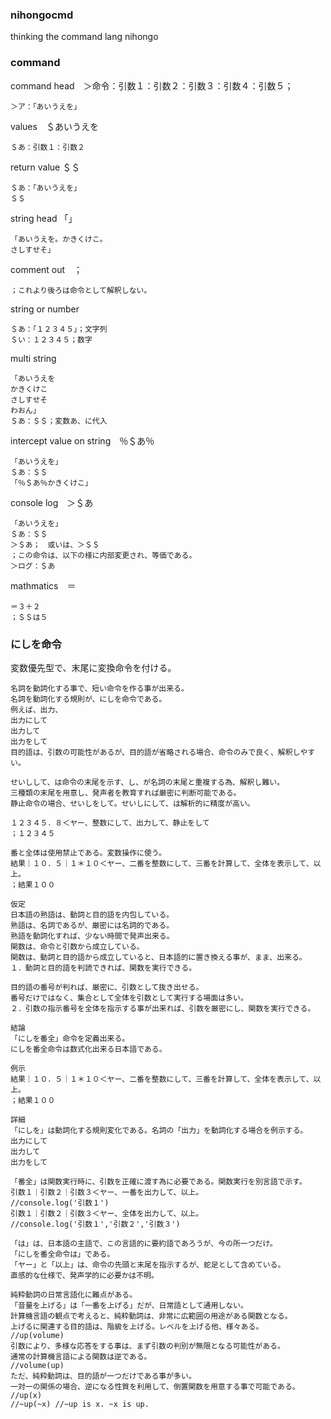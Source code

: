 ### nihongocmd
thinking the command lang nihongo

### command 
command head　＞命令：引数１：引数２：引数３：引数４：引数５；
~~~~
＞ア：「あいうえを」
~~~~
values　＄あいうえを
~~~~
＄あ：引数１：引数２
~~~~
return value ＄＄
~~~
＄あ：「あいうえを」
＄＄
~~~
string head 「」
~~~~
「あいうえを。かきくけこ。
さしすせそ」
~~~~
comment out　；
~~~~
；これより後ろは命令として解釈しない。
~~~~
string or number
~~~~
＄あ：「１２３４５」；文字列
＄い：１２３４５；数字
~~~~
multi string
~~~~
「あいうえを
かきくけこ
さしすせそ
わおん」
＄あ：＄＄；変数あ、に代入
~~~~
intercept value on string　％＄あ％
~~~~
「あいうえを」
＄あ：＄＄
「％＄あ％かきくけこ」
~~~~
console log　＞＄あ
~~~~
「あいうえを」
＄あ：＄＄
＞＄あ；　或いは、＞＄＄
；この命令は、以下の様に内部変更され、等価である。
＞ログ：＄あ
~~~~
mathmatics　＝
~~~~
＝３＋２
；＄＄は５
~~~~

### にしを命令
変数優先型で、末尾に変換命令を付ける。
~~~~
名詞を動詞化する事で、短い命令を作る事が出来る。
名詞を動詞化する規則が、にしを命令である。
例えば、出力、
出力にして
出力して
出力をして
目的語は、引数の可能性があるが、目的語が省略される場合、命令のみで良く、解釈しやすい。

せいしして、は命令の末尾を示す、し、が名詞の末尾と重複する為、解釈し難い。
三種類の末尾を用意し、発声者を教育すれば厳密に判断可能である。
静止命令の場合、せいしをして。せいしにして、は解析的に精度が高い。
~~~~
~~~
１２３４５．８＜ヤー、整数にして、出力して、静止をして
；１２３４５
~~~
~~~
番と全体は使用禁止である。変数操作に使う。
結果｜１０．５｜１＊１０＜ヤー、二番を整数にして、三番を計算して、全体を表示して、以上。
；結果１００
~~~

~~~~
仮定
日本語の熟語は、動詞と目的語を内包している。
熟語は、名詞であるが、厳密には名詞的である。
熟語を動詞化すれば、少ない時間で発声出来る。
関数は、命令と引数から成立している。
関数は、動詞と目的語から成立していると、日本語的に置き換える事が、まま、出来る。
１．動詞と目的語を判読できれば、関数を実行できる。

目的語の番号が判れば、厳密に、引数として抜き出せる。
番号だけではなく、集合として全体を引数として実行する場面は多い。
２．引数の指示番号を全体を指示する事が出来れば、引数を厳密にし、関数を実行できる。

結論
「にしを番全」命令を定義出来る。
にしを番全命令は数式化出来る日本語である。

例示
結果｜１０．５｜１＊１０＜ヤー、二番を整数にして、三番を計算して、全体を表示して、以上。
；結果１００

詳細
「にしを」は動詞化する規則変化である。名詞の「出力」を動詞化する場合を例示する。
出力にして
出力して
出力をして

「番全」は関数実行時に、引数を正確に渡す為に必要である。関数実行を別言語で示す。
引数１｜引数２｜引数３＜ヤー、一番を出力して、以上。
//console.log('引数１')
引数１｜引数２｜引数３＜ヤー、全体を出力して、以上。
//console.log('引数１','引数２','引数３')

「は」は、日本語の主語で、この言語的に要約語であろうが、今の所一つだけ。
「にしを番全命令は」である。
「ヤー」と「以上」は、命令の先頭と末尾を指示するが、蛇足として含めている。
直感的な仕様で、発声学的に必要かは不明。

純粋動詞の日常言語化に難点がある。
「音量を上げる」は「一番を上げる」だが、日常語として通用しない。
計算機言語の観点で考えると、純粋動詞は、非常に広範囲の用途がある関数となる。
上げるに関連する目的語は、階級を上げる。レベルを上げる他、様々ある。
//up(volume)
引数により、多様な応答をする事は、まず引数の判別が無限となる可能性がある。
通常の計算機言語による関数は逆である。
//volume(up)
ただ、純粋動詞は、目的語が一つだけである事が多い。
一対一の関係の場合、逆になる性質を利用して、倒置関数を用意する事で可能である。
//up(x)
//~up(~x) //~up is x. ~x is up.
~~~~
